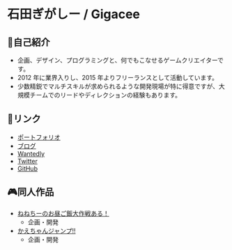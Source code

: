# 石田ぎがしー / Gigacee

## 👤自己紹介

- 企画、デザイン、プログラミングと、何でもこなせるゲームクリエイターです。
- 2012 年に業界入りし、2015 年よりフリーランスとして活動しています。
- 少数精鋭でマルチスキルが求められるような開発現場が特に得意ですが、大規模チームでのリードやディレクションの経験もあります。

## 🔗リンク

- [ポートフォリオ](https://www.gigacreation.jp/)
- [ブログ](https://blog.gigacreation.jp/)
- [Wantedly](https://www.wantedly.com/id/gigacee)
- [Twitter](https://twitter.com/ishida_gigacee)
- [GitHub](https://github.com/Gigacee)

## 🎮同人作品

- [ねねちーのお昼ご飯大作戦ある！](https://www.gigacreation.jp/nenechii/)
    - 企画・開発
- [かえちゃんジャンプ!!](https://www.gigacreation.jp/kaechanjump/)
    - 企画・開発
